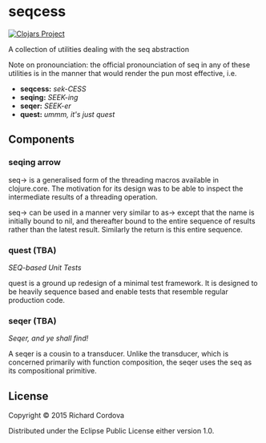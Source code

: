 # seqcess

[![Clojars Project](http://clojars.org/seqcess/latest-version.svg)](http://clojars.org/seqcess)

A collection of utilities dealing with the seq abstraction

Note on pronounciation: the official pronounciation of seq
in any of these utilities is in the manner that would render
the pun most effective, i.e.

* **seqcess:** *sek-CESS*
* **seqing:** *SEEK-ing*
* **seqer:** *SEEK-er*
* **quest:** *ummm, it's just quest*

## Components

### seqing arrow

seq-> is a generalised form of the threading macros available in clojure.core.
The motivation for its design was to be able to inspect the intermediate
results of a threading operation.

seq-> can be used in a manner very similar to as-> except that the name
is initially bound to nil, and thereafter bound to the entire sequence
of results rather than the latest result. Similarly the return is this
entire sequence.

### quest (TBA)

*SEQ-based Unit Tests*

quest is a ground up redesign of a minimal test framework. It is designed
to be heavily sequence based and enable tests that resemble regular
production code.

### seqer (TBA)

*Seqer, and ye shall find!*

A seqer is a cousin to a transducer. Unlike the transducer, which is
concerned primarily with function composition, the seqer uses the seq
as its compositional primitive.

## License

Copyright © 2015 Richard Cordova

Distributed under the Eclipse Public License either version 1.0.
